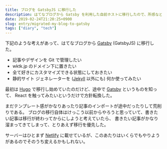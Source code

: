 ```yaml
---
title: ブログを GatsbyJS に移行した
description: はてなブログから Gatsby を利用した自前ホストに移行したので、所感など
date: 2019-02-24T21:20:25+0900
slug: entry/migrated-my-blog-to-gatsby
tags: ["diary", "tech"]
---
```

下記のような考えがあって、はてなブログから [Gatsby] \(GatsbyJS\) に移行した。

- 記事やデザインを Git で管理したい
- wktk.jp のドメイン下に置きたい
- 全て好きにカスタマイズできる状態にしておきたい
- 静的サイト ジェネレーターを ([Jekyll] 以外にも) 何か使ってみたい

最初は [Hugo] で移行し始めていたのだけど、途中で [Gatsby] というものを知って、
React を触ってみたいというだけで方針転換した。

まだテンプレート感がかなりあったり記事のインポートが途中だったりして荒削りである。
ブログの移行自体はけっこう以前からやろうと思っていて、書きたい記事は移行が終わってからにしようと考えていたら、
書きたい記事がかなり溜まってきてしまって、とりあえず移行を優先した。

サーバーはひとまず [Netlify] に載せているが、このあたりはいくらでもやりようがあるのでそのうち変えるかもしれない。

[Gatsby]: https://www.gatsbyjs.org/
[Jekyll]: https://jekyllrb.com/
[Hugo]: https://gohugo.io/
[Netlify]: https://www.netlify.com/
